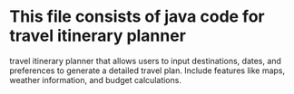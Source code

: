 # This file consists of java code for travel itinerary planner
travel itinerary planner that allows users to input destinations, dates, and preferences to generate a detailed travel plan. Include features like maps, weather information, 
and budget calculations.
